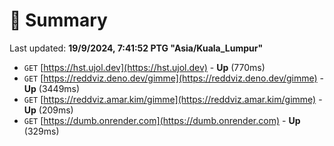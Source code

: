 # 📖 Summary
Last updated: **19/9/2024, 7:41:52 PTG "Asia/Kuala_Lumpur"**

- `GET` [https://hst.ujol.dev](https://hst.ujol.dev) - **Up** (770ms)
- `GET` [https://reddviz.deno.dev/gimme](https://reddviz.deno.dev/gimme) - **Up** (3449ms)
- `GET` [https://reddviz.amar.kim/gimme](https://reddviz.amar.kim/gimme) - **Up** (209ms)
- `GET` [https://dumb.onrender.com](https://dumb.onrender.com) - **Up** (329ms)
